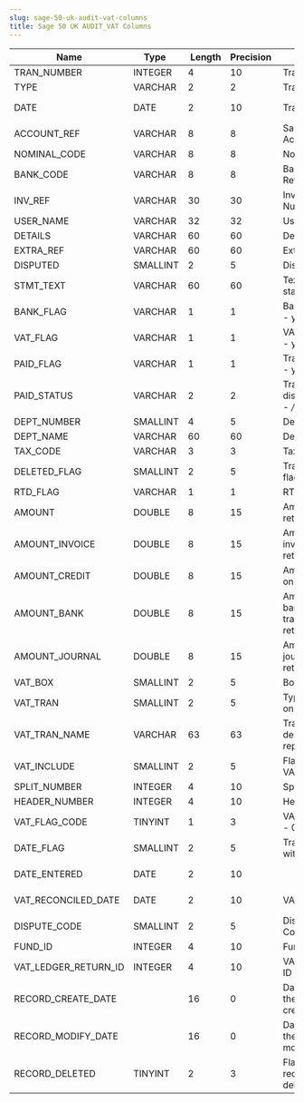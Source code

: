 ```yaml
---
slug: sage-50-uk-audit-vat-columns
title: Sage 50 UK AUDIT_VAT Columns
---
```

| Name | Type  |  Length | Precision  |  Notes  | Example |
| --- | --- | --- | --- | --- | --- |
| TRAN_NUMBER | INTEGER | 4 | 10 | Transaction number | 56 |
| TYPE | VARCHAR | 2 | 2 | Transaction type | CP |
| DATE | DATE | 2 | 10 | Transaction date | 30/01/2016 00:00:00 |
| ACCOUNT_REF | VARCHAR | 8 | 8 | Sales/Purchase/Bank Account Reference | 1230 |
| NOMINAL_CODE | VARCHAR | 8 | 8 | Nominal Code | 7500 |
| BANK_CODE | VARCHAR | 8 | 8 | Bank Account Reference | 1230 |
| INV_REF | VARCHAR | 30 | 30 | Invoice Reference Number | 1 |
| USER_NAME | VARCHAR | 32 | 32 | User name | MANAGER |
| DETAILS | VARCHAR | 60 | 60 | Details | Photocopying |
| EXTRA_REF | VARCHAR | 60 | 60 | Extra Reference |  |
| DISPUTED | SMALLINT | 2 | 5 | Disputed flag | 0 |
| STMT_TEXT | VARCHAR | 60 | 60 | Text for summary statements |  |
| BANK_FLAG | VARCHAR | 1 | 1 | Bank reconciled flag - y/n/- | - |
| VAT_FLAG | VARCHAR | 1 | 1 | VAT reconciled flag - y/n/- | R |
| PAID_FLAG | VARCHAR | 1 | 1 | Transaction paid flag - y/n | Y |
| PAID_STATUS | VARCHAR | 2 | 2 | Transaction disputed/paid status - */p/d*/dp/ |  |
| DEPT_NUMBER | SMALLINT | 4 | 5 | Department number | 2 |
| DEPT_NAME | VARCHAR | 60 | 60 | Department name | Purchasing |
| TAX_CODE | VARCHAR | 3 | 3 | Tax code (T0 to T99) | T0 |
| DELETED_FLAG | SMALLINT | 2 | 5 | Transaction deleted flag | 0 |
| RTD_FLAG | VARCHAR | 1 | 1 | RTD reconciled flag | N |
| AMOUNT | DOUBLE | 8 | 15 | Amount on VAT return | 2.5 |
| AMOUNT_INVOICE | DOUBLE | 8 | 15 | Amount from invoices on VAT return | 0 |
| AMOUNT_CREDIT | DOUBLE | 8 | 15 | Amount from credits on VAT return | 0 |
| AMOUNT_BANK | DOUBLE | 8 | 15 | Amount from bank/cash transactions on VAT return | 2.5 |
| AMOUNT_JOURNAL | DOUBLE | 8 | 15 | Amount from journals on VAT return | 0 |
| VAT_BOX | SMALLINT | 2 | 5 | Box on VAT return | 7 |
| VAT_TRAN | SMALLINT | 2 | 5 | Type of transaction on VAT reports | 2 |
| VAT_TRAN_NAME | VARCHAR | 63 | 63 | Transaction description on VAT reports | Payments |
| VAT_INCLUDE | SMALLINT | 2 | 5 | Flag if included in VAT return | 1 |
| SPLIT_NUMBER | INTEGER | 4 | 10 | Split number | 56 |
| HEADER_NUMBER | INTEGER | 4 | 10 | Header number | 56 |
| VAT_FLAG_CODE | TINYINT | 1 | 3 | VAT reconciled flag - 0/1 | 1 |
| DATE_FLAG | SMALLINT | 2 | 5 | Transaction date within report criteria | 0 |
| DATE_ENTERED | DATE | 2 | 10 |  | 13/09/2016 00:00:00 |
| VAT_RECONCILED_DATE | DATE | 2 | 10 | VAT Reconciled Date | 31/03/2015 00:00:00 |
| DISPUTE_CODE | SMALLINT | 2 | 5 | Dispute Reason Code | 0 |
| FUND_ID | INTEGER | 4 | 10 | Fund ID | 0 |
| VAT_LEDGER_RETURN_ID | INTEGER | 4 | 10 | VAT Ledger Return ID | 1 |
| RECORD_CREATE_DATE |  | 16 | 0 | Date and time when the record was created. | 27/04/2010 17:16:57 |
| RECORD_MODIFY_DATE |  | 16 | 0 | Date and time when the record was modified. | 04/08/2017 14:18:53 |
| RECORD_DELETED | TINYINT | 2 | 3 | Flag denoting if the record has been deleted or not. | 0 |
